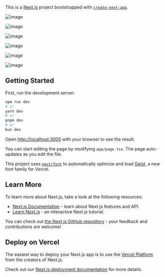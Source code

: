 This is a [Next.js](https://nextjs.org) project bootstrapped with [`create-next-app`](https://nextjs.org/docs/app/api-reference/cli/create-next-app).

![image](https://github.com/user-attachments/assets/07d88af5-f283-4b10-95ef-b5ea33ab48ad)

![image](https://github.com/user-attachments/assets/3cf23282-c848-4ab4-a511-f60c5ebc8d30)

![image](https://github.com/user-attachments/assets/f09d434a-3e35-4635-ba45-cdd83613136d)

![image](https://github.com/user-attachments/assets/9f35fc7c-04b5-4627-9c2d-50ac7995f443)

![image](https://github.com/user-attachments/assets/4f091376-8117-41e3-9cfa-3cd3106ea28a)

![image](https://github.com/user-attachments/assets/f180970e-cda2-4a4f-9be7-bf891acb5d4c)






## Getting Started

First, run the development server:

```bash
npm run dev
# or
yarn dev
# or
pnpm dev
# or
bun dev
```

Open [http://localhost:3000](http://localhost:3000) with your browser to see the result.

You can start editing the page by modifying `app/page.tsx`. The page auto-updates as you edit the file.

This project uses [`next/font`](https://nextjs.org/docs/app/building-your-application/optimizing/fonts) to automatically optimize and load [Geist](https://vercel.com/font), a new font family for Vercel.

## Learn More

To learn more about Next.js, take a look at the following resources:

- [Next.js Documentation](https://nextjs.org/docs) - learn about Next.js features and API.
- [Learn Next.js](https://nextjs.org/learn) - an interactive Next.js tutorial.

You can check out [the Next.js GitHub repository](https://github.com/vercel/next.js) - your feedback and contributions are welcome!

## Deploy on Vercel

The easiest way to deploy your Next.js app is to use the [Vercel Platform](https://vercel.com/new?utm_medium=default-template&filter=next.js&utm_source=create-next-app&utm_campaign=create-next-app-readme) from the creators of Next.js.

Check out our [Next.js deployment documentation](https://nextjs.org/docs/app/building-your-application/deploying) for more details.



